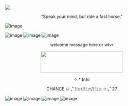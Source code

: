 ![](https://komarev.com/ghpvc/?username=Saveahorserideacowboy&color=red)

<p align="center">
"Speak your mind, but ride a fast horse."
  
![image](https://media.discordapp.net/attachments/1287942798242222182/1343289278662311987/A-cowboy-in-a-classic-silhouette-rides-toward-the-setting-sun-with-rugged-mountains-and-cacti-scattered-along-the-horizon-in-the-wallpaper-named-Cowboy-Sunset.png?ex=67bcbb21&is=67bb69a1&hm=bbf977a5a7bcf112f99dec81b43e784f0e2354c25843cbb91518edc2cd28a299&=&format=webp&quality=lossless&width=1069&height=599)


![image](https://media.discordapp.net/attachments/1287942798242222182/1343289714391781436/tumblr_bb9223745b422949b4a7b0d6c5f054a7_a6e25e0d_250.webp?ex=67bcbb89&is=67bb6a09&hm=28fc0356b17a8edcaaed1a14a78df281fc988bbc20c24b7b8b98bbbfa0992a64&=&animated=true&width=185&height=25)
![image](https://media.discordapp.net/attachments/1287942798242222182/1343289713166913636/tumblr_239baaf34bbf56439b4cb82897432b2b_8498638d_250.webp?ex=67bcbb88&is=67bb6a08&hm=dfacc44ece6d8ed4890c84f9834e50a907d8ef60f72cb6b98bd5c310f6cbe8ea&=&animated=true&width=185&height=25)
![image](https://media.discordapp.net/attachments/1287942798242222182/1343289712634363924/tumblr_71eea414276aa10c44777d013893293c_7ca15afe_250.gif?ex=67bcbb88&is=67bb6a08&hm=07d7247b84ff9d98a92a07a77d3b892c32a86cd6c920e0e5a7d2e749fea0288f&=&width=185&height=25)

<p align="center">
welcome message here or wtvr

<p align="center">
  <img width="270" height="70" src="https://64.media.tumblr.com/d5b486e10b335fa2a89a82e0ea8544f7/59109a23f82e5c42-cb/s400x600/538d2e954ee1ce83b99a933deb295ea3b40f0ebd.gifv">
</p>

<p align="center">
✧.* Info
<p align="center">
CHANCE ✩‧₊˚ 𝙷𝚎/𝙷𝚒𝚖/𝙷𝚒𝚜 ✩‧₊˚ 27

![image](https://media.discordapp.net/attachments/1287942798242222182/1343289713997643826/tumblr_bbf7b440da547fe2f2223728245555e4_3acc8e05_100.webp?ex=67bcbb88&is=67bb6a08&hm=c5474ab77db3a4e02bfed8db4e537fb7c887c4cc67761a5be2289f99822d5977&=&animated=true&width=122&height=70)
![image](https://media.discordapp.net/attachments/1287942798242222182/1343289713477554327/tumblr_903abb3a847659faf601518b2c9e3a61_6f3fbff4_100.webp?ex=67bcbb88&is=67bb6a08&hm=56327462bc637faacd5bf15a78f69df7cb21fbb6fab19ba3743a12f76b4c80cf&=&format=webp&width=118&height=67)
![image](https://media.discordapp.net/attachments/1287942798242222182/1343289715289489471/tumblr_e3641658719b71812b7195d479bf57aa_f6bb2911_100.png?ex=67bcbb89&is=67bb6a09&hm=4e6fbb97a5d95ed73a414230fb948aad721a75e69f5815e5b7a459edee3ecfac&=&format=webp&quality=lossless&width=122&height=70)
![image](https://media.discordapp.net/attachments/1287942798242222182/1343289715553468436/yeehaw.webp?ex=67bcbb89&is=67bb6a09&hm=f9246b2e03295cc9b459d69c51e52d11a1a0cf9a04b66f7b98b01eb1b03115a3&=&animated=true&width=185&height=185)
